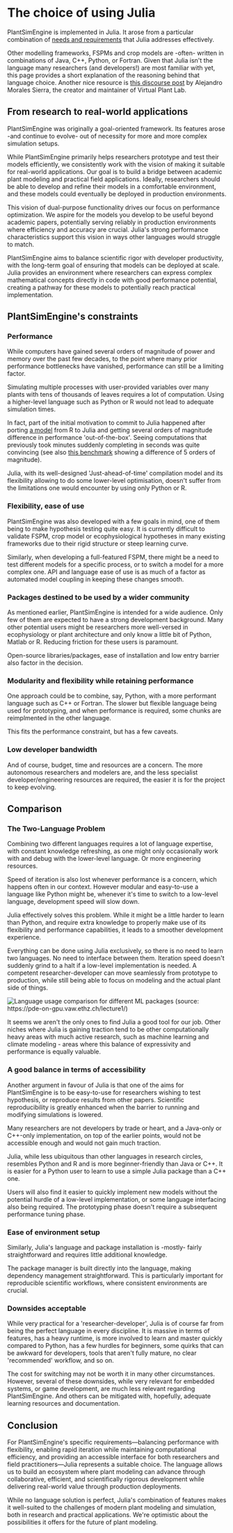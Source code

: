 # The choice of using Julia

PlantSimEngine is implemented in Julia. It arose from a particular combination of [needs and requirements](why_plantsimengine.md) that Julia addresses effectively.

Other modelling frameworks, FSPMs and crop models are -often- written in combinations of Java, C++, Python, or Fortran. Given that Julia isn't the language many researchers (and developers!) are most familiar with yet, this page provides a short explanation of the reasoning behind that language choice. Another nice resource is [this discourse post](https://fspm.discourse.group/t/why-is-julia-meant-for-fspm/175) by Alejandro Morales Sierra, the creator and maintainer of Virtual Plant Lab.

## From research to real-world applications

PlantSimEngine was originally a goal-oriented framework. Its features arose -and continue to evolve- out of necessity for more and more complex simulation setups.

While PlantSimEngine primarily helps researchers prototype and test their models efficiently, we consistently work with the vision of making it suitable for real-world applications. Our goal is to build a bridge between academic plant modeling and practical field applications. Ideally, researchers should be able to develop and refine their models in a comfortable environment, and these models could eventually be deployed in production environments.

This vision of dual-purpose functionality drives our focus on performance optimization. We aspire for the models you develop to be useful beyond academic papers, potentially serving reliably in production environments where efficiency and accuracy are crucial. Julia's strong performance characteristics support this vision in ways other languages would struggle to match.

PlantSimEngine aims to balance scientific rigor with developer productivity, with the long-term goal of ensuring that models can be deployed at scale. Julia provides an environment where researchers can express complex mathematical concepts directly in code with good performance potential, creating a pathway for these models to potentially reach practical implementation.

## PlantSimEngine's constraints

### Performance

While computers have gained several orders of magnitude of power and memory over the past few decades, to the point where many prior performance bottlenecks have vanished, performance can still be a limiting factor.

Simulating multiple processes with user-provided variables over many plants with tens of thousands of leaves requires a lot of computation. Using a higher-level language such as Python or R would not lead to adequate simulation times.

In fact, part of the initial motivation to commit to Julia happened after porting [a model](https://github.com/VEZY/DynACof.jl) from R to Julia and getting several orders of magnitude difference in performance 'out-of-the-box'. Seeing computations that previously took minutes suddenly completing in seconds was quite convincing (see also [this benchmark](https://vezy.github.io/PlantBiophysics-paper/notebooks_performance_Fig5_PlantBiophysics_performance/) showing a difference of 5 orders of magnitude).

Julia, with its well-designed 'Just-ahead-of-time' compilation model and its flexibility allowing to do some lower-level optimisation, doesn't suffer from the limitations one would encounter by using only Python or R.

### Flexibility, ease of use

PlantSimEngine was also developed with a few goals in mind, one of them being to make hypothesis testing quite easy. It is currently difficult to validate FSPM, crop model or ecophysiological hypotheses in many existing frameworks due to their rigid structure or steep learning curve.

Similarly, when developing a full-featured FSPM, there might be a need to test different models for a specific process, or to switch a model for a more complex one. API and language ease of use is as much of a factor as automated model coupling in keeping these changes smooth.

### Packages destined to be used by a wider community

As mentioned earlier, PlantSimEngine is intended for a wide audience. Only few of them are expected to have a strong development background. Many other potential users might be researchers more well-versed in ecophysiology or plant architecture and only know a little bit of Python, Matlab or R. Reducing friction for these users is paramount.

Open-source libraries/packages, ease of installation and low entry barrier also factor in the decision.

### Modularity and flexibility while retaining performance

One approach could be to combine, say, Python, with a more performant language such as C++ or Fortran. The slower but flexible language being used for prototyping, and when performance is required, some chunks are reimplmented in the other language.

This fits the performance constraint, but has a few caveats.

### Low developer bandwidth

And of course, budget, time and resources are a concern. The more autonomous researchers and modelers are, and the less specialist developer/engineering resources are required, the easier it is for the project to keep evolving.

## Comparison

### The Two-Language Problem

Combining two different languages requires a lot of language expertise, with constant knowledge refreshing, as one might only occasionally work with and debug with the lower-level language. Or more engineering resources.

Speed of iteration is also lost whenever performance is a concern, which happens often in our context. However modular and easy-to-use a language like Python might be, whenever it's time to switch to a low-level language, development speed will slow down.

Julia effectively solves this problem. While it might be a little harder to learn than Python, and require extra knowledge to properly make use of its flexibility and performance capabilities, it leads to a smoother development experience.

Everything can be done using Julia exclusively, so there is no need to learn two languages. No need to interface between them. Iteration speed doesn't suddenly grind to a halt if a low-level implementation is needed. A competent researcher-developer can move seamlessly from prototype to production, while still being able to focus on modeling and the actual plant side of things.

![Language usage comparison for different ML packages (source: https://pde-on-gpu.vaw.ethz.ch/lecture1/)](l1_flux-vs-tensorflow.png)

It seems we aren't the only ones to find Julia a good tool for our job. Other niches where Julia is gaining traction tend to be other computationally heavy areas with much active research, such as machine learning and climate modeling - areas where this balance of expressivity and performance is equally valuable.

### A good balance in terms of accessibility

Another argument in favour of Julia is that one of the aims for PlantSimEngine is to be easy-to-use for researchers wishing to test hypothesis, or reproduce results from other papers. Scientific reproducibility is greatly enhanced when the barrier to running and modifying simulations is lowered.

Many researchers are not developers by trade or heart, and a Java-only or C++-only implementation, on top of the earlier points, would not be accessible enough and would not gain much traction.

Julia, while less ubiquitous than other languages in research circles, resembles Python and R and is more beginner-friendly than Java or C++. It is easier for a Python user to learn to use a simple Julia package than a C++ one.

Users will also find it easier to quickly implement new models without the potential hurdle of a low-level implementation, or some language interfacing also being required. The prototyping phase doesn't require a subsequent performance tuning phase.

### Ease of environment setup

Similarly, Julia's language and package installation is -mostly- fairly straightforward and requires little additional knowledge.

The package manager is built directly into the language, making dependency management straightforward. This is particularly important for reproducible scientific workflows, where consistent environments are crucial.

### Downsides acceptable

While very practical for a 'researcher-developer', Julia is of course far from being the perfect language in every discipline. It is massive in terms of features, has a heavy runtime, is more involved to learn and master quickly compared to Python, has a few hurdles for beginners, some quirks that can be awkward for developers, tools that aren't fully mature, no clear 'recommended' workflow, and so on. 

The cost for switching may not be worth it in many other circumstances. However, several of these downsides, while very relevant for embedded systems, or game development, are much less relevant regarding PlantSimEngine. And others can be mitigated with, hopefully, adequate learning resources and documentation.

## Conclusion

For PlantSimEngine's specific requirements—balancing performance with flexibility, enabling rapid iteration while maintaining computational efficiency, and providing an accessible interface for both researchers and field practitioners—Julia represents a suitable choice. The language allows us to build an ecosystem where plant modeling can advance through collaborative, efficient, and scientifically rigorous development while delivering real-world value through production deployments.

While no language solution is perfect, Julia's combination of features makes it well-suited to the challenges of modern plant modeling and simulation, both in research and practical applications. We're optimistic about the possibilities it offers for the future of plant modeling.
